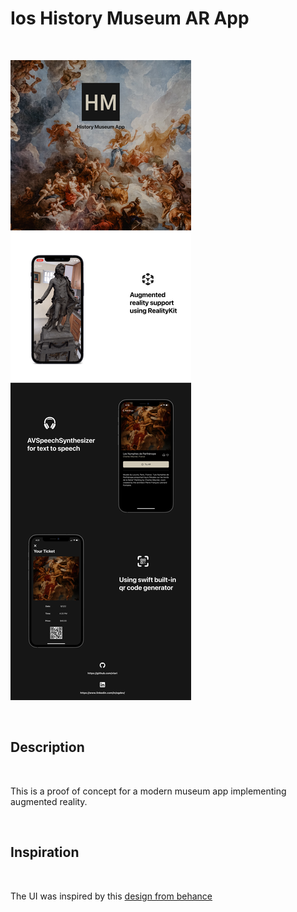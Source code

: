 # Ios History Museum AR App

<p>&nbsp;</p>

![](images/hminfo.png)

<p>&nbsp;</p>

## Description

<p>&nbsp;</p>

This is a proof of concept for a modern museum app implementing augmented reality. 

<p>&nbsp;</p>

## Inspiration

<p>&nbsp;</p>

The UI was inspired by this [design from behance](https://www.behance.net/gallery/122853907/National-Museum-of-Korea-UXUI-design)
